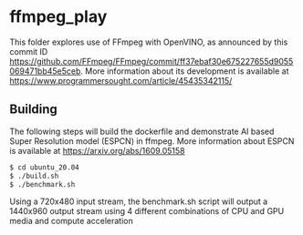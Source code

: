 # ffmpeg_play

This folder explores use of FFmpeg with OpenVINO, as announced by this commit ID https://github.com/FFmpeg/FFmpeg/commit/ff37ebaf30e675227655d9055069471bb45e5ceb. More information about its development is available at https://www.programmersought.com/article/45435342115/

## Building

The following steps will build the dockerfile and demonstrate AI based Super Resolution model (ESPCN) in ffmpeg.  More information about ESPCN is available at https://arxiv.org/abs/1609.05158

```bash
$ cd ubuntu_20.04
$ ./build.sh
$ ./benchmark.sh
```

Using a 720x480 input stream, the benchmark.sh script will output a 1440x960 output stream using 4 different combinations of CPU and GPU media and compute acceleration
